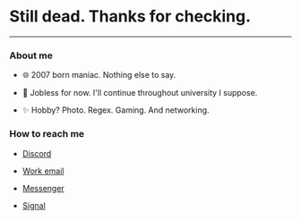 <h1>
  Still dead. Thanks for checking.
</h1>

---

### About me

- 🌐 2007 born maniac. Nothing else to say. 

- 🔭 Jobless for now. I'll continue throughout university I suppose.

- ✨ Hobby? Photo. Regex. Gaming. And networking.

### How to reach me

- [Discord](https://discordapp.com/users/717255311060238387)

- [Work email](mailto:aervnu@gmail.com)

- [Messenger](https://facebook.com/aervnu)

- [Signal](https://signal.me/#eu/GzuQlUo5hWHjbngK7sIXAjiHMRavHLgoLA-K11mlXCSzI7DSszlI1ZbGpi8_suMp)
